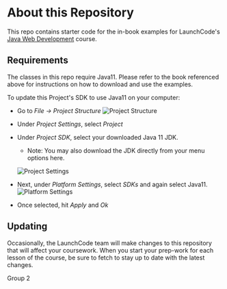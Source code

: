 # About this Repository

This repo contains starter code for the in-book examples for LaunchCode's
[Java Web Development](https://education.launchcode.org/java-web-development/index.html)
course. 

## Requirements

The classes in this repo require Java11. Please refer to the book referenced
above for instructions on how to download and use the examples.

To update this Project's SDK to use Java11 on your computer: 

- Go to *File -> Project Structure*
  ![Project Structure](./FileProjectStructure.png)
- Under *Project Settings*, select *Project*
- Under *Project SDK*, select your downloaded Java 11 JDK.
    - Note: You may also download the JDK directly from your menu options here.
      
  ![Project Settings](./ProjectSettingsSDK.png)
    
- Next, under *Platform Settings*, select *SDKs* and again select Java11.
  ![Platform Settings](./PlatformSettingsSDKs.png)
- Once selected, hit *Apply* and *Ok*
    

## Updating

Occasionally, the LaunchCode team will make changes to this repository
that will affect your coursework. When you start your prep-work for each
lesson of the course, be sure to fetch to stay up to date with the 
latest changes. 

Group 2